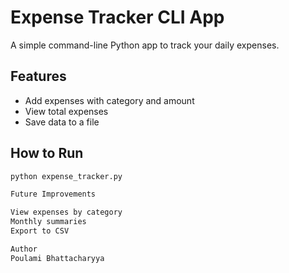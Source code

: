 # Expense Tracker CLI App

A simple command-line Python app to track your daily expenses.

## Features
- Add expenses with category and amount
- View total expenses
- Save data to a file

## How to Run
```bash
python expense_tracker.py

Future Improvements

View expenses by category
Monthly summaries
Export to CSV

Author
Poulami Bhattacharyya